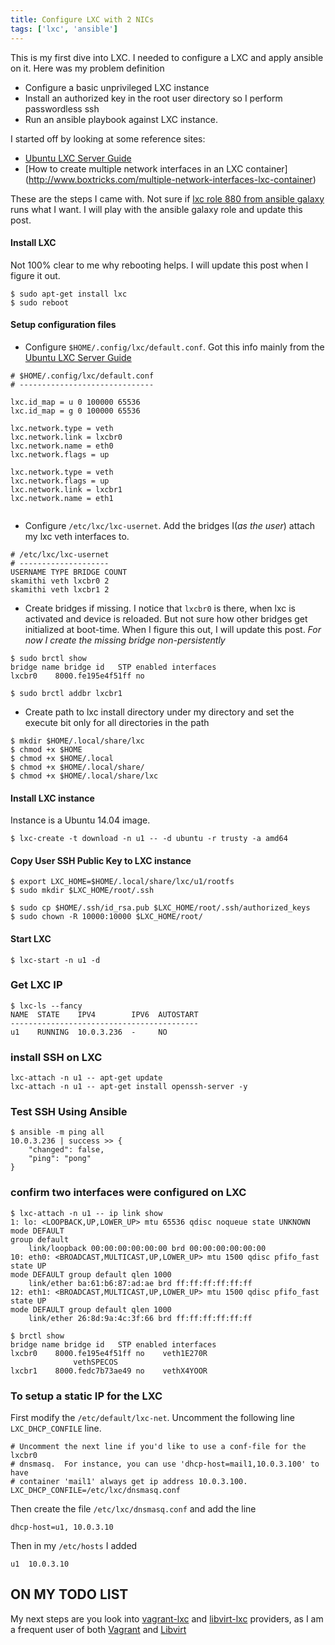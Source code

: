 ```yaml
---
title: Configure LXC with 2 NICs
tags: ['lxc', 'ansible']
---
```


This is my first dive into LXC. I needed to configure a LXC and apply ansible on
it. Here was my problem definition

* Configure a basic unprivileged LXC instance
* Install an authorized key in the root user directory so I perform passwordless
ssh
* Run an ansible playbook against LXC instance.

I started off by looking at some reference sites:

* [Ubuntu LXC Server Guide](http://help.ubuntu.com/lts/serverguide/lxc.html)
* [How to create multiple network interfaces in an LXC container]
(http://www.boxtricks.com/multiple-network-interfaces-lxc-container)

These are the steps I came with. Not sure if [lxc role 880 from ansible
galaxy](https://galaxy.ansible.com/list#/roles/880) runs what I want. I will
play with the ansible galaxy role and update this post.


#### Install LXC
Not 100% clear to me why rebooting helps. I will update this post when I
figure it out.

```
$ sudo apt-get install lxc
$ sudo reboot
```

#### Setup configuration files

* Configure `$HOME/.config/lxc/default.conf`. Got this info mainly from the [Ubuntu LXC
Server Guide](http://help.ubuntu.com/lts/serverguide/lxc.html)

```
# $HOME/.config/lxc/default.conf
# ------------------------------

lxc.id_map = u 0 100000 65536
lxc.id_map = g 0 100000 65536

lxc.network.type = veth
lxc.network.link = lxcbr0
lxc.network.name = eth0
lxc.network.flags = up

lxc.network.type = veth
lxc.network.flags = up
lxc.network.link = lxcbr1
lxc.network.name = eth1


```

* Configure `/etc/lxc/lxc-usernet`. Add the bridges I(_as the user_) attach my lxc veth
interfaces to.

```
# /etc/lxc/lxc-usernet
# --------------------
USERNAME TYPE BRIDGE COUNT
skamithi veth lxcbr0 2
skamithi veth lxcbr1 2

```

* Create bridges if missing. I notice that `lxcbr0` is there,  when lxc is
activated and device is reloaded. But not sure how other bridges get initialized
at boot-time. When I figure this out, I will update this post. *For now I
create the missing bridge non-persistently*

```
$ sudo brctl show
bridge name bridge id   STP enabled interfaces
lxcbr0    8000.fe195e4f51ff no

$ sudo brctl addbr lxcbr1

```

* Create path to lxc install directory under my directory and set the
execute bit only for all directories in the path

```
$ mkdir $HOME/.local/share/lxc
$ chmod +x $HOME
$ chmod +x $HOME/.local
$ chmod +x $HOME/.local/share/
$ chmod +x $HOME/.local/share/lxc

```

#### Install LXC instance

Instance is a Ubuntu 14.04 image.

```
$ lxc-create -t download -n u1 -- -d ubuntu -r trusty -a amd64
```

#### Copy User SSH Public Key to LXC instance

```
$ export LXC_HOME=$HOME/.local/share/lxc/u1/rootfs
$ sudo mkdir $LXC_HOME/root/.ssh

$ sudo cp $HOME/.ssh/id_rsa.pub $LXC_HOME/root/.ssh/authorized_keys
$ sudo chown -R 10000:10000 $LXC_HOME/root/
```

#### Start LXC
```
$ lxc-start -n u1 -d
```

### Get LXC IP

```
$ lxc-ls --fancy
NAME  STATE    IPV4        IPV6  AUTOSTART
------------------------------------------
u1    RUNNING  10.0.3.236  -     NO
```

### install SSH on LXC

```
lxc-attach -n u1 -- apt-get update
lxc-attach -n u1 -- apt-get install openssh-server -y
```

### Test SSH Using Ansible

```
$ ansible -m ping all
10.0.3.236 | success >> {
    "changed": false,
    "ping": "pong"
}

```

### confirm two interfaces were configured on LXC

```
$ lxc-attach -n u1 -- ip link show
1: lo: <LOOPBACK,UP,LOWER_UP> mtu 65536 qdisc noqueue state UNKNOWN mode DEFAULT
group default
    link/loopback 00:00:00:00:00:00 brd 00:00:00:00:00:00
10: eth0: <BROADCAST,MULTICAST,UP,LOWER_UP> mtu 1500 qdisc pfifo_fast state UP
mode DEFAULT group default qlen 1000
    link/ether ba:61:b6:87:ad:ae brd ff:ff:ff:ff:ff:ff
12: eth1: <BROADCAST,MULTICAST,UP,LOWER_UP> mtu 1500 qdisc pfifo_fast state UP
mode DEFAULT group default qlen 1000
    link/ether 26:8d:9a:4c:3f:66 brd ff:ff:ff:ff:ff:ff

$ brctl show
bridge name bridge id   STP enabled interfaces
lxcbr0    8000.fe195e4f51ff no    veth1E270R
              vethSPECOS
lxcbr1    8000.fedc7b73ae49 no    vethX4YOOR

```

### To setup a static IP for the LXC

First modify the ``/etc/default/lxc-net``. Uncomment the following line
``LXC_DHCP_CONFILE`` line.

```
# Uncomment the next line if you'd like to use a conf-file for the lxcbr0
# dnsmasq.  For instance, you can use 'dhcp-host=mail1,10.0.3.100' to have
# container 'mail1' always get ip address 10.0.3.100.
LXC_DHCP_CONFILE=/etc/lxc/dnsmasq.conf
```

Then create the file ``/etc/lxc/dnsmasq.conf`` and add the line

```
dhcp-host=u1, 10.0.3.10
```

Then in my ``/etc/hosts`` I added

```
u1  10.0.3.10
```

## ON MY TODO LIST

My next steps are you look into
[vagrant-lxc](https://github.com/fgrehm/vagrant-lxc) and
[libvirt-lxc](https://libvirt.org/drvlxc.html) providers,
as I am a frequent user of both [Vagrant](http://www.vagrantup.com) and
[Libvirt](http://libvirt.org)

